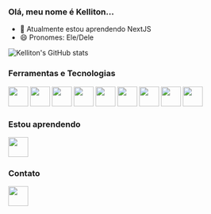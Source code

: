 ### Olá, meu nome é Kelliton...

- 🌱 Atualmente estou aprendendo NextJS
- 😄 Pronomes: Ele/Dele

![Kelliton's GitHub stats](https://github-readme-stats.vercel.app/api?username=programmerkelliton&show_icons=true&theme=radical)

### Ferramentas e Tecnologias
<div>
  <img src="https://cdn.jsdelivr.net/gh/devicons/devicon/icons/html5/html5-original.svg" width="40px"/>
  <img src="https://cdn.jsdelivr.net/gh/devicons/devicon/icons/css3/css3-original.svg" width="40px"/>          
  <img src="https://cdn.jsdelivr.net/gh/devicons/devicon/icons/javascript/javascript-original.svg" width="40px"/> 
  <img src="https://cdn.jsdelivr.net/gh/devicons/devicon/icons/sass/sass-original.svg" width="40px"/>       
  <img src="https://cdn.jsdelivr.net/gh/devicons/devicon/icons/react/react-original.svg" width="40px"/>  
  <img src="https://cdn.jsdelivr.net/gh/devicons/devicon/icons/git/git-original.svg" width="40px"/>
  <img src="https://cdn.jsdelivr.net/gh/devicons/devicon/icons/github/github-original.svg" width="40px"/>                
  <img src="https://cdn.jsdelivr.net/gh/devicons/devicon/icons/linux/linux-original.svg" width="40px"/>   
  <img src="https://cdn.jsdelivr.net/gh/devicons/devicon/icons/npm/npm-original-wordmark.svg" width="40px"/>          
</div>

### Estou aprendendo
<img src="https://cdn.jsdelivr.net/gh/devicons/devicon/icons/nextjs/nextjs-original-wordmark.svg"  width="40px"/>

### Contato
<img src="https://cdn.jsdelivr.net/gh/devicons/devicon/icons/linkedin/linkedin-original.svg" href="https://www.linkedin.com/in/kelliton-santana-0951b622a" width="40px"/>
